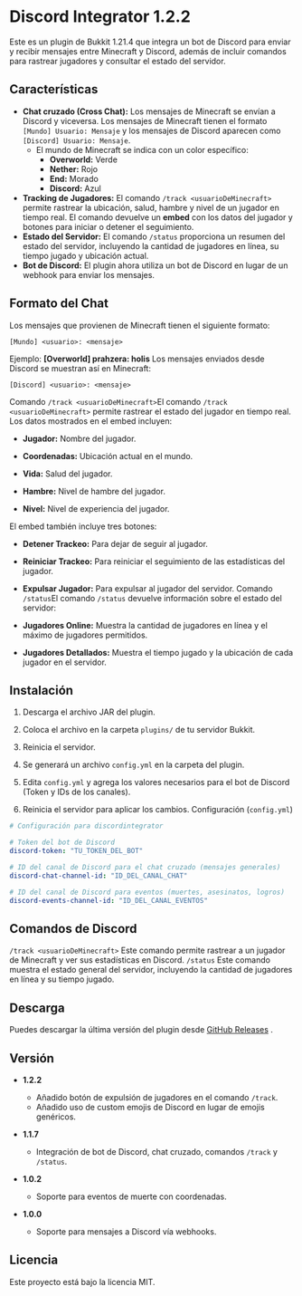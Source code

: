 # Discord Integrator 1.2.2

Este es un plugin de Bukkit 1.21.4 que integra un bot de Discord para enviar y recibir mensajes entre Minecraft y Discord, además de incluir comandos para rastrear jugadores y consultar el estado del servidor.

## Características
- **Chat cruzado (Cross Chat):** Los mensajes de Minecraft se envían a Discord y viceversa. Los mensajes de Minecraft tienen el formato `[Mundo] Usuario: Mensaje` y los mensajes de Discord aparecen como `[Discord] Usuario: Mensaje`.
  - El mundo de Minecraft se indica con un color específico:
    - **Overworld:** Verde
    - **Nether:** Rojo
    - **End:** Morado
    - **Discord:** Azul
- **Tracking de Jugadores:** El comando `/track <usuarioDeMinecraft>` permite rastrear la ubicación, salud, hambre y nivel de un jugador en tiempo real. El comando devuelve un **embed** con los datos del jugador y botones para iniciar o detener el seguimiento.
- **Estado del Servidor:** El comando `/status` proporciona un resumen del estado del servidor, incluyendo la cantidad de jugadores en línea, su tiempo jugado y ubicación actual.
- **Bot de Discord:** El plugin ahora utiliza un bot de Discord en lugar de un webhook para enviar los mensajes.

## Formato del Chat

Los mensajes que provienen de Minecraft tienen el siguiente formato:
```plaintext
[Mundo] <usuario>: <mensaje>
```
Ejemplo: **[Overworld] prahzera: holis** 
Los mensajes enviados desde Discord se muestran así en Minecraft:


```plaintext
[Discord] <usuario>: <mensaje>
```
Comando `/track <usuarioDeMinecraft>`El comando `/track <usuarioDeMinecraft>` permite rastrear el estado del jugador en tiempo real. Los datos mostrados en el embed incluyen: 
- **Jugador:**  Nombre del jugador.
 
- **Coordenadas:**  Ubicación actual en el mundo.
 
- **Vida:**  Salud del jugador.
 
- **Hambre:**  Nivel de hambre del jugador.
 
- **Nivel:**  Nivel de experiencia del jugador.

El embed también incluye tres botones:
 
- **Detener Trackeo:**  Para dejar de seguir al jugador.
 
- **Reiniciar Trackeo:**  Para reiniciar el seguimiento de las estadísticas del jugador.
 
- **Expulsar Jugador:** Para expulsar al jugador del servidor.
Comando `/status`El comando `/status` devuelve información sobre el estado del servidor: 
- **Jugadores Online:**  Muestra la cantidad de jugadores en línea y el máximo de jugadores permitidos.
 
- **Jugadores Detallados:**  Muestra el tiempo jugado y la ubicación de cada jugador en el servidor.

## Instalación 

1. Descarga el archivo JAR del plugin.
 
2. Coloca el archivo en la carpeta `plugins/` de tu servidor Bukkit.

3. Reinicia el servidor.
 
4. Se generará un archivo `config.yml` en la carpeta del plugin.
 
5. Edita `config.yml` y agrega los valores necesarios para el bot de Discord (Token y IDs de los canales).

6. Reinicia el servidor para aplicar los cambios.
Configuración (`config.yml`)

```yaml
# Configuración para discordintegrator

# Token del bot de Discord
discord-token: "TU_TOKEN_DEL_BOT"

# ID del canal de Discord para el chat cruzado (mensajes generales)
discord-chat-channel-id: "ID_DEL_CANAL_CHAT"

# ID del canal de Discord para eventos (muertes, asesinatos, logros)
discord-events-channel-id: "ID_DEL_CANAL_EVENTOS"
```

## Comandos de Discord 
`/track <usuarioDeMinecraft>`
Este comando permite rastrear a un jugador de Minecraft y ver sus estadísticas en Discord.
`/status`
Este comando muestra el estado general del servidor, incluyendo la cantidad de jugadores en línea y su tiempo jugado.

## Descarga 
Puedes descargar la última versión del plugin desde [GitHub Releases](https://github.com/prahzera/McDiscordIntegrator/releases) .
## Versión 
 
- **1.2.2**  
    - Añadido botón de expulsión de jugadores en el comando `/track`.  
    - Añadido uso de custom emojis de Discord en lugar de emojis genéricos. 

- **1.1.7**  
    - Integración de bot de Discord, chat cruzado, comandos `/track` y `/status`.  

- **1.0.2**  
    - Soporte para eventos de muerte con coordenadas.  

- **1.0.0**  
    - Soporte para mensajes a Discord vía webhooks.  


## Licencia 

Este proyecto está bajo la licencia MIT.
